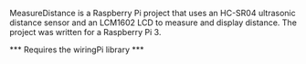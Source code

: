 MeasureDistance is a Raspberry Pi project that uses an HC-SR04 ultrasonic
distance sensor and an LCM1602 LCD to measure and display distance.  The
project was written for a Raspberry Pi 3.

*** Requires the wiringPi library ***

